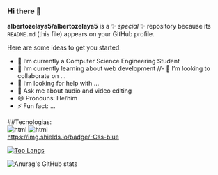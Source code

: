 ### Hi there 👋


**albertozelaya5/albertozelaya5** is a ✨ _special_ ✨ repository because its `README.md` (this file) appears on your GitHub profile.

Here are some ideas to get you started:

- 🔭 I’m currently a Computer Science Engineering Student
- 🌱 I’m currently learning about web development
//- 👯 I’m looking to collaborate on ...
- 🤔 I’m looking for help with ...
- 💬 Ask me about audio and video editing
- 😄 Pronouns: He/him
- ⚡ Fun fact: ...

##Tecnologias:
<br>
     <img src="https://img.shields.io/badge/-Html-orange" alt="html">
     <img src="https://img.shields.io/badge/-CSS-blue" alt="html">
<br>
https://img.shields.io/badge/-Css-blue

[![Top Langs](https://github-readme-stats.vercel.app/api/top-langs/?username=albertozelaya5&layout=compact&theme=radical)](https://github.com/anuraghazra/github-readme-stats)


![Anurag's GitHub stats](https://github-readme-stats.vercel.app/api?username=albertozelaya5&show_icons=true&theme=radical)
